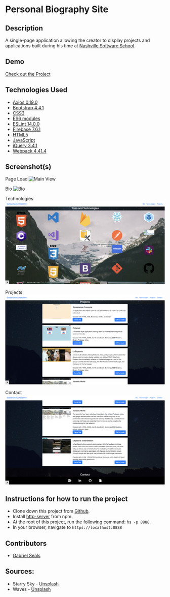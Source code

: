 # Personal Biography Site


## Description

A single-page application allowing the creator to display projects and applications built during his time at [Nashville Software School](http://nashvillesoftwareschool.com/).

## Demo

[Check out the Project](https://personal-bio-site-f8721.firebaseapp.com)

## Technologies Used

* [Axios 0.19.0](https://www.npmjs.com/package/axios)
* [Bootstrap 4.4.1](https://getbootstrap.com/)
* [CSS3](https://www.w3.org/Style/CSS/Overview.en.html)
* [ES6 modules](https://developer.mozilla.org/en-US/docs/Web/JavaScript/Guide/Modules)
* [ESLint 14.0.0](https://eslint.org/)
* [Firebase 7.6.1](https://firebase.google.com/)
* [HTML5](https://html.spec.whatwg.org/multipage/)
* [JavaScript](https://www.javascript.com/)
* [jQuery 3.4.1](https://jquery.com/)
* [Webpack 4.41.4](https://webpack.js.org/)

## Screenshot(s)

Page Load
![Main View](https://raw.githubusercontent.com/gseals/personal-bio-site/master/screenshots/intro2.png)

Bio
![Bio](https://raw.githubusercontent.com/gseals/personal-bio-site/master/screenshots/bio4.png)

Technologies
![Technologies](https://raw.githubusercontent.com/gseals/personal-bio-site/master/screenshots/tech3.png)

Projects
![Projects](https://raw.githubusercontent.com/gseals/personal-bio-site/master/screenshots/proj3.png)

Contact
![Contact](https://raw.githubusercontent.com/gseals/personal-bio-site/master/screenshots/contact2.png)

## Instructions for how to run the project

* Clone down this project from [Github](https://github.com/gseals/personal-bio-site).
* Install [http-server](https://www.npmjs.com/package/http-server) from npm.
* At the root of this project, run the following command: `hs -p 8888`.
* In your browser, navigate to `https://localhost:8888`

## Contributors

* [Gabriel Seals](https://github.com/gseals)

## Sources:
* Starry Sky - [Unsplash](https://unsplash.com/photos/uWR7D6L8bU8)
* Waves - [Unsplash](https://unsplash.com/photos/cEeEtjedNls)